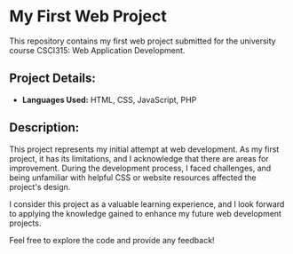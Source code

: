 # My First Web Project

This repository contains my first web project submitted for the university course CSCI315: Web Application Development.

## Project Details:

- **Languages Used:** HTML, CSS, JavaScript, PHP

## Description:

This project represents my initial attempt at web development. As my first project, it has its limitations, and I acknowledge that there are areas for improvement. During the development process, I faced challenges, and being unfamiliar with helpful CSS or website resources affected the project's design.

I consider this project as a valuable learning experience, and I look forward to applying the knowledge gained to enhance my future web development projects.

Feel free to explore the code and provide any feedback!
